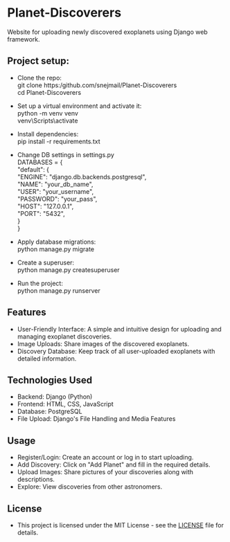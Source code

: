 # Planet-Discoverers
Website for uploading newly discovered exoplanets using Django web framework.

## Project setup:
- Clone the repo:  
  git clone https:/github.com/snejmail/Planet-Discoverers  
  cd Planet-Discoverers  

- Set up a virtual environment and activate it:  
  python -m venv venv  
  venv\Scripts\activate  

- Install dependencies:  
  pip install -r requirements.txt  

- Change DB settings in settings.py   
DATABASES = {  
      "default": {  
          "ENGINE": "django.db.backends.postgresql",  
          "NAME": "your_db_name",  
          "USER": "your_username",  
          "PASSWORD": "your_pass",  
          "HOST": "127.0.0.1",  
          "PORT": "5432",  
      }  
  }    

- Apply database migrations:  
  python manage.py migrate  

- Create a superuser:  
  python manage.py createsuperuser  

- Run the project:  
  python manage.py runserver  

## Features
- User-Friendly Interface: A simple and intuitive design for uploading and managing exoplanet discoveries.
- Image Uploads: Share images of the discovered exoplanets.
- Discovery Database: Keep track of all user-uploaded exoplanets with detailed information.

## Technologies Used
- Backend: Django (Python)
- Frontend: HTML, CSS, JavaScript
- Database: PostgreSQL
- File Upload: Django's File Handling and Media Features

## Usage
- Register/Login: Create an account or log in to start uploading.
- Add Discovery: Click on "Add Planet" and fill in the required details.
- Upload Images: Share pictures of your discoveries along with descriptions.
- Explore: View discoveries from other astronomers.

## License
- This project is licensed under the MIT License - see the [LICENSE](LICENSE) file for details.
